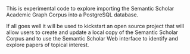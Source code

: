 This is experimental code to explore importing the Semantic Scholar Academic
Graph Corpus into a PostgreSQL database.

If all goes well it will be used to kickstart an open source project that will allow users to
create and update a local copy of the Semantic Scholar Corpus and to use the Semantic Scholar Web interface to identify
and explore papers of topical interest.
